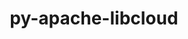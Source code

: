 ---
title: "py-apache-libcloud"
layout: cache
categories: [package, develop]
meta: {"versions": ["1.2.1"], "compilers": ["gcc@=11.1.0", "oneapi@=2023.1.0", "oneapi@=2023.2.0"], "oss": ["ubuntu20.04"], "platforms": ["linux"], "targets": ["ppc64le", "x86_64", "x86_64_v3"], "stacks": ["e4s", "e4s-oneapi", "e4s-power", "root"], "num_specs": 22, "num_specs_by_stack": {"root": 22, "e4s-power": 3, "e4s-oneapi": 6, "e4s": 3}}
spec_details: [{"hash": "7f3lfylg6nywageaxoywajjw6wo6csxd", "compiler": "gcc@=11.1.0", "versions": ["1.2.1"], "os": "ubuntu20.04", "platform": "linux", "target": "ppc64le", "variants": ["build_system=python_pip"], "stacks": ["root"], "size": "-", "tarball": "https://binaries.spack.io/develop/build_cache/linux-ubuntu20.04-ppc64le/gcc-11.1.0/py-apache-libcloud-1.2.1/linux-ubuntu20.04-ppc64le-gcc-11.1.0-py-apache-libcloud-1.2.1-7f3lfylg6nywageaxoywajjw6wo6csxd.spack"}, {"hash": "jezcgo53dxcb7cdiq5hdqr27t5x7nng3", "compiler": "gcc@=11.1.0", "versions": ["1.2.1"], "os": "ubuntu20.04", "platform": "linux", "target": "ppc64le", "variants": ["build_system=python_pip"], "stacks": ["e4s-power", "root"], "size": "-", "tarball": "https://binaries.spack.io/develop/build_cache/linux-ubuntu20.04-ppc64le/gcc-11.1.0/py-apache-libcloud-1.2.1/linux-ubuntu20.04-ppc64le-gcc-11.1.0-py-apache-libcloud-1.2.1-jezcgo53dxcb7cdiq5hdqr27t5x7nng3.spack"}, {"hash": "a2yylqsgw27kf5foinyia5gfh22p3ixe", "compiler": "gcc@=11.1.0", "versions": ["1.2.1"], "os": "ubuntu20.04", "platform": "linux", "target": "ppc64le", "variants": ["build_system=python_pip"], "stacks": ["e4s-power", "root"], "size": "-", "tarball": "https://binaries.spack.io/develop/build_cache/linux-ubuntu20.04-ppc64le/gcc-11.1.0/py-apache-libcloud-1.2.1/linux-ubuntu20.04-ppc64le-gcc-11.1.0-py-apache-libcloud-1.2.1-a2yylqsgw27kf5foinyia5gfh22p3ixe.spack"}, {"hash": "viqaxl2nvfkcbbbfw4t7o6szoc2xrhv7", "compiler": "gcc@=11.1.0", "versions": ["1.2.1"], "os": "ubuntu20.04", "platform": "linux", "target": "ppc64le", "variants": ["build_system=python_pip"], "stacks": ["root"], "size": "-", "tarball": "https://binaries.spack.io/develop/build_cache/linux-ubuntu20.04-ppc64le/gcc-11.1.0/py-apache-libcloud-1.2.1/linux-ubuntu20.04-ppc64le-gcc-11.1.0-py-apache-libcloud-1.2.1-viqaxl2nvfkcbbbfw4t7o6szoc2xrhv7.spack"}, {"hash": "mjjuxvvorw52ef4lgqtv4q7ftvd6pbxv", "compiler": "gcc@=11.1.0", "versions": ["1.2.1"], "os": "ubuntu20.04", "platform": "linux", "target": "ppc64le", "variants": ["build_system=python_pip"], "stacks": ["root"], "size": "-", "tarball": "https://binaries.spack.io/develop/build_cache/linux-ubuntu20.04-ppc64le/gcc-11.1.0/py-apache-libcloud-1.2.1/linux-ubuntu20.04-ppc64le-gcc-11.1.0-py-apache-libcloud-1.2.1-mjjuxvvorw52ef4lgqtv4q7ftvd6pbxv.spack"}, {"hash": "ukwfwkzflizviyswqsz33nu3sua5y4by", "compiler": "gcc@=11.1.0", "versions": ["1.2.1"], "os": "ubuntu20.04", "platform": "linux", "target": "ppc64le", "variants": ["build_system=python_pip"], "stacks": ["root"], "size": "-", "tarball": "https://binaries.spack.io/develop/build_cache/linux-ubuntu20.04-ppc64le/gcc-11.1.0/py-apache-libcloud-1.2.1/linux-ubuntu20.04-ppc64le-gcc-11.1.0-py-apache-libcloud-1.2.1-ukwfwkzflizviyswqsz33nu3sua5y4by.spack"}, {"hash": "fbcvujeeahjht3zdogadhhhe6pljruyf", "compiler": "gcc@=11.1.0", "versions": ["1.2.1"], "os": "ubuntu20.04", "platform": "linux", "target": "ppc64le", "variants": ["build_system=python_pip"], "stacks": ["root"], "size": "-", "tarball": "https://binaries.spack.io/develop/build_cache/linux-ubuntu20.04-ppc64le/gcc-11.1.0/py-apache-libcloud-1.2.1/linux-ubuntu20.04-ppc64le-gcc-11.1.0-py-apache-libcloud-1.2.1-fbcvujeeahjht3zdogadhhhe6pljruyf.spack"}, {"hash": "doslz7x2ihi3x6mfbbenr3usku3pi32a", "compiler": "gcc@=11.1.0", "versions": ["1.2.1"], "os": "ubuntu20.04", "platform": "linux", "target": "ppc64le", "variants": ["build_system=python_pip"], "stacks": ["root"], "size": "-", "tarball": "https://binaries.spack.io/develop/build_cache/linux-ubuntu20.04-ppc64le/gcc-11.1.0/py-apache-libcloud-1.2.1/linux-ubuntu20.04-ppc64le-gcc-11.1.0-py-apache-libcloud-1.2.1-doslz7x2ihi3x6mfbbenr3usku3pi32a.spack"}, {"hash": "vhocuirfzqvz6yemhardlr4prui63krb", "compiler": "gcc@=11.1.0", "versions": ["1.2.1"], "os": "ubuntu20.04", "platform": "linux", "target": "ppc64le", "variants": ["build_system=python_pip"], "stacks": ["e4s-power", "root"], "size": "-", "tarball": "https://binaries.spack.io/develop/build_cache/linux-ubuntu20.04-ppc64le/gcc-11.1.0/py-apache-libcloud-1.2.1/linux-ubuntu20.04-ppc64le-gcc-11.1.0-py-apache-libcloud-1.2.1-vhocuirfzqvz6yemhardlr4prui63krb.spack"}, {"hash": "qdt5mqsznuz3j5eo7y53htgcgevxxrhz", "compiler": "oneapi@=2023.1.0", "versions": ["1.2.1"], "os": "ubuntu20.04", "platform": "linux", "target": "x86_64", "variants": ["build_system=python_pip"], "stacks": ["e4s-oneapi", "root"], "size": "-", "tarball": "https://binaries.spack.io/develop/build_cache/linux-ubuntu20.04-x86_64/oneapi-2023.1.0/py-apache-libcloud-1.2.1/linux-ubuntu20.04-x86_64-oneapi-2023.1.0-py-apache-libcloud-1.2.1-qdt5mqsznuz3j5eo7y53htgcgevxxrhz.spack"}, {"hash": "m4ihj7iysvrwecatdgvcbkridgehnemm", "compiler": "oneapi@=2023.1.0", "versions": ["1.2.1"], "os": "ubuntu20.04", "platform": "linux", "target": "x86_64", "variants": ["build_system=python_pip"], "stacks": ["e4s-oneapi", "root"], "size": "-", "tarball": "https://binaries.spack.io/develop/build_cache/linux-ubuntu20.04-x86_64/oneapi-2023.1.0/py-apache-libcloud-1.2.1/linux-ubuntu20.04-x86_64-oneapi-2023.1.0-py-apache-libcloud-1.2.1-m4ihj7iysvrwecatdgvcbkridgehnemm.spack"}, {"hash": "cxtx3buioreon67xhdwc5p44jatt5ago", "compiler": "oneapi@=2023.2.0", "versions": ["1.2.1"], "os": "ubuntu20.04", "platform": "linux", "target": "x86_64", "variants": ["build_system=python_pip"], "stacks": ["e4s-oneapi", "root"], "size": "-", "tarball": "https://binaries.spack.io/develop/build_cache/linux-ubuntu20.04-x86_64/oneapi-2023.2.0/py-apache-libcloud-1.2.1/linux-ubuntu20.04-x86_64-oneapi-2023.2.0-py-apache-libcloud-1.2.1-cxtx3buioreon67xhdwc5p44jatt5ago.spack"}, {"hash": "dxt2lc75p22wtpu44bhksbaciweazhbk", "compiler": "oneapi@=2023.2.0", "versions": ["1.2.1"], "os": "ubuntu20.04", "platform": "linux", "target": "x86_64", "variants": ["build_system=python_pip"], "stacks": ["e4s-oneapi", "root"], "size": "-", "tarball": "https://binaries.spack.io/develop/build_cache/linux-ubuntu20.04-x86_64/oneapi-2023.2.0/py-apache-libcloud-1.2.1/linux-ubuntu20.04-x86_64-oneapi-2023.2.0-py-apache-libcloud-1.2.1-dxt2lc75p22wtpu44bhksbaciweazhbk.spack"}, {"hash": "knp3h45432dc2itswlio7vztqyfz2nbm", "compiler": "oneapi@=2023.2.0", "versions": ["1.2.1"], "os": "ubuntu20.04", "platform": "linux", "target": "x86_64", "variants": ["build_system=python_pip"], "stacks": ["e4s-oneapi", "root"], "size": "-", "tarball": "https://binaries.spack.io/develop/build_cache/linux-ubuntu20.04-x86_64/oneapi-2023.2.0/py-apache-libcloud-1.2.1/linux-ubuntu20.04-x86_64-oneapi-2023.2.0-py-apache-libcloud-1.2.1-knp3h45432dc2itswlio7vztqyfz2nbm.spack"}, {"hash": "hpb2satnglherl2mc2t2ajmsw6hztuww", "compiler": "oneapi@=2023.2.0", "versions": ["1.2.1"], "os": "ubuntu20.04", "platform": "linux", "target": "x86_64", "variants": ["build_system=python_pip"], "stacks": ["e4s-oneapi", "root"], "size": "-", "tarball": "https://binaries.spack.io/develop/build_cache/linux-ubuntu20.04-x86_64/oneapi-2023.2.0/py-apache-libcloud-1.2.1/linux-ubuntu20.04-x86_64-oneapi-2023.2.0-py-apache-libcloud-1.2.1-hpb2satnglherl2mc2t2ajmsw6hztuww.spack"}, {"hash": "3hf7jfekqht23kh76ewfm3wxi37otde2", "compiler": "gcc@=11.1.0", "versions": ["1.2.1"], "os": "ubuntu20.04", "platform": "linux", "target": "x86_64_v3", "variants": ["build_system=python_pip"], "stacks": ["e4s", "root"], "size": "-", "tarball": "https://binaries.spack.io/develop/build_cache/linux-ubuntu20.04-x86_64_v3/gcc-11.1.0/py-apache-libcloud-1.2.1/linux-ubuntu20.04-x86_64_v3-gcc-11.1.0-py-apache-libcloud-1.2.1-3hf7jfekqht23kh76ewfm3wxi37otde2.spack"}, {"hash": "p436eh76vigc37uob3toyf2l3lczxhpx", "compiler": "gcc@=11.1.0", "versions": ["1.2.1"], "os": "ubuntu20.04", "platform": "linux", "target": "x86_64_v3", "variants": ["build_system=python_pip"], "stacks": ["root"], "size": "-", "tarball": "https://binaries.spack.io/develop/build_cache/linux-ubuntu20.04-x86_64_v3/gcc-11.1.0/py-apache-libcloud-1.2.1/linux-ubuntu20.04-x86_64_v3-gcc-11.1.0-py-apache-libcloud-1.2.1-p436eh76vigc37uob3toyf2l3lczxhpx.spack"}, {"hash": "aiqa3ytd2p4dkw2o6ytohzdmpk3cc45n", "compiler": "gcc@=11.1.0", "versions": ["1.2.1"], "os": "ubuntu20.04", "platform": "linux", "target": "x86_64_v3", "variants": ["build_system=python_pip"], "stacks": ["root"], "size": "-", "tarball": "https://binaries.spack.io/develop/build_cache/linux-ubuntu20.04-x86_64_v3/gcc-11.1.0/py-apache-libcloud-1.2.1/linux-ubuntu20.04-x86_64_v3-gcc-11.1.0-py-apache-libcloud-1.2.1-aiqa3ytd2p4dkw2o6ytohzdmpk3cc45n.spack"}, {"hash": "7pcdk7kjtv5exp2lo2wr3mcvzuf2kwcy", "compiler": "gcc@=11.1.0", "versions": ["1.2.1"], "os": "ubuntu20.04", "platform": "linux", "target": "x86_64_v3", "variants": ["build_system=python_pip"], "stacks": ["root"], "size": "-", "tarball": "https://binaries.spack.io/develop/build_cache/linux-ubuntu20.04-x86_64_v3/gcc-11.1.0/py-apache-libcloud-1.2.1/linux-ubuntu20.04-x86_64_v3-gcc-11.1.0-py-apache-libcloud-1.2.1-7pcdk7kjtv5exp2lo2wr3mcvzuf2kwcy.spack"}, {"hash": "vxmed2tttokzbe77ncuwckcx7g4w2ru2", "compiler": "gcc@=11.1.0", "versions": ["1.2.1"], "os": "ubuntu20.04", "platform": "linux", "target": "x86_64_v3", "variants": ["build_system=python_pip"], "stacks": ["root"], "size": "-", "tarball": "https://binaries.spack.io/develop/build_cache/linux-ubuntu20.04-x86_64_v3/gcc-11.1.0/py-apache-libcloud-1.2.1/linux-ubuntu20.04-x86_64_v3-gcc-11.1.0-py-apache-libcloud-1.2.1-vxmed2tttokzbe77ncuwckcx7g4w2ru2.spack"}, {"hash": "6sbqfipgqn77aj6otg7pqap7yfk7jyoo", "compiler": "gcc@=11.1.0", "versions": ["1.2.1"], "os": "ubuntu20.04", "platform": "linux", "target": "x86_64_v3", "variants": ["build_system=python_pip"], "stacks": ["e4s", "root"], "size": "-", "tarball": "https://binaries.spack.io/develop/build_cache/linux-ubuntu20.04-x86_64_v3/gcc-11.1.0/py-apache-libcloud-1.2.1/linux-ubuntu20.04-x86_64_v3-gcc-11.1.0-py-apache-libcloud-1.2.1-6sbqfipgqn77aj6otg7pqap7yfk7jyoo.spack"}, {"hash": "njgeorwo24tyy7tz6udacedofj2aeugz", "compiler": "gcc@=11.1.0", "versions": ["1.2.1"], "os": "ubuntu20.04", "platform": "linux", "target": "x86_64_v3", "variants": ["build_system=python_pip"], "stacks": ["e4s", "root"], "size": "-", "tarball": "https://binaries.spack.io/develop/build_cache/linux-ubuntu20.04-x86_64_v3/gcc-11.1.0/py-apache-libcloud-1.2.1/linux-ubuntu20.04-x86_64_v3-gcc-11.1.0-py-apache-libcloud-1.2.1-njgeorwo24tyy7tz6udacedofj2aeugz.spack"}]
---